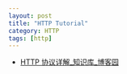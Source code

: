 ```yaml
---
layout: post
title: "HTTP Tutorial"
category: HTTP
tags: [http]
---
```


- [HTTP 协议详解_知识库_博客园](http://kb.cnblogs.com/page/130970/)